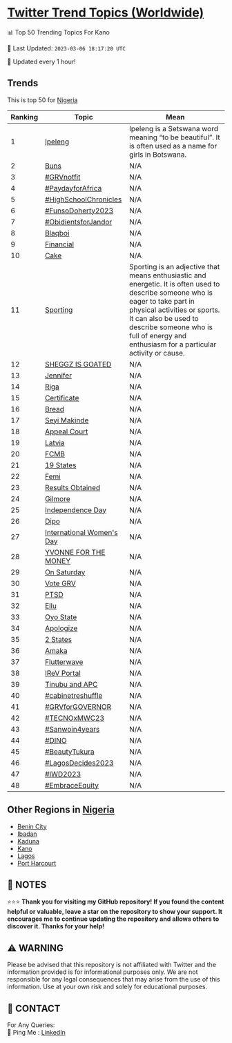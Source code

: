 [Twitter Trend Topics (Worldwide)](https://github.com/ErcinDedeoglu/Twitter-Trend-Topics)
==========


📊 Top 50 Trending Topics For Kano

📆 Last Updated: `2023-03-06 18:17:20 UTC`

🔧 Updated every 1 hour!


## Trends

This is top 50 for [Nigeria](</Nigeria>)

| Ranking | Topic | Mean |
| ------- | ------------ | ------------ |
| 1 | [Ipeleng](http://twitter.com/search?q=Ipeleng) | Ipeleng is a Setswana word meaning “to be beautiful”. It is often used as a name for girls in Botswana. |
| 2 | [Buns](http://twitter.com/search?q=Buns) | N/A |
| 3 | [#GRVnotfit](http://twitter.com/search?q=%23GRVnotfit) | N/A |
| 4 | [#PaydayforAfrica](http://twitter.com/search?q=%23PaydayforAfrica) | N/A |
| 5 | [#HighSchoolChronicles](http://twitter.com/search?q=%23HighSchoolChronicles) | N/A |
| 6 | [#FunsoDoherty2023](http://twitter.com/search?q=%23FunsoDoherty2023) | N/A |
| 7 | [#ObidientsforJandor](http://twitter.com/search?q=%23ObidientsforJandor) | N/A |
| 8 | [Blaqboi](http://twitter.com/search?q=Blaqboi) | N/A |
| 9 | [Financial](http://twitter.com/search?q=Financial) | N/A |
| 10 | [Cake](http://twitter.com/search?q=Cake) | N/A |
| 11 | [Sporting](http://twitter.com/search?q=Sporting) | Sporting is an adjective that means enthusiastic and energetic. It is often used to describe someone who is eager to take part in physical activities or sports. It can also be used to describe someone who is full of energy and enthusiasm for a particular activity or cause. |
| 12 | [SHEGGZ IS GOATED](http://twitter.com/search?q=SHEGGZ+IS+GOATED) | N/A |
| 13 | [Jennifer](http://twitter.com/search?q=Jennifer) | N/A |
| 14 | [Riga](http://twitter.com/search?q=Riga) | N/A |
| 15 | [Certificate](http://twitter.com/search?q=Certificate) | N/A |
| 16 | [Bread](http://twitter.com/search?q=Bread) | N/A |
| 17 | [Seyi Makinde](http://twitter.com/search?q=Seyi+Makinde) | N/A |
| 18 | [Appeal Court](http://twitter.com/search?q=Appeal+Court) | N/A |
| 19 | [Latvia](http://twitter.com/search?q=Latvia) | N/A |
| 20 | [FCMB](http://twitter.com/search?q=FCMB) | N/A |
| 21 | [19 States](http://twitter.com/search?q=19+States) | N/A |
| 22 | [Femi](http://twitter.com/search?q=Femi) | N/A |
| 23 | [Results Obtained](http://twitter.com/search?q=Results+Obtained) | N/A |
| 24 | [Gilmore](http://twitter.com/search?q=Gilmore) | N/A |
| 25 | [Independence Day](http://twitter.com/search?q=Independence+Day) | N/A |
| 26 | [Dipo](http://twitter.com/search?q=Dipo) | N/A |
| 27 | [International Women's Day](http://twitter.com/search?q=International+Women%27s+Day) | N/A |
| 28 | [YVONNE FOR THE MONEY](http://twitter.com/search?q=YVONNE+FOR+THE+MONEY) | N/A |
| 29 | [On Saturday](http://twitter.com/search?q=On+Saturday) | N/A |
| 30 | [Vote GRV](http://twitter.com/search?q=Vote+GRV) | N/A |
| 31 | [PTSD](http://twitter.com/search?q=PTSD) | N/A |
| 32 | [Ellu](http://twitter.com/search?q=Ellu) | N/A |
| 33 | [Oyo State](http://twitter.com/search?q=Oyo+State) | N/A |
| 34 | [Apologize](http://twitter.com/search?q=Apologize) | N/A |
| 35 | [2 States](http://twitter.com/search?q=2+States) | N/A |
| 36 | [Amaka](http://twitter.com/search?q=Amaka) | N/A |
| 37 | [Flutterwave](http://twitter.com/search?q=Flutterwave) | N/A |
| 38 | [IReV Portal](http://twitter.com/search?q=IReV+Portal) | N/A |
| 39 | [Tinubu and APC](http://twitter.com/search?q=Tinubu+and+APC) | N/A |
| 40 | [#cabinetreshuffle](http://twitter.com/search?q=%23cabinetreshuffle) | N/A |
| 41 | [#GRVforGOVERNOR](http://twitter.com/search?q=%23GRVforGOVERNOR) | N/A |
| 42 | [#TECNOxMWC23](http://twitter.com/search?q=%23TECNOxMWC23) | N/A |
| 43 | [#Sanwoin4years](http://twitter.com/search?q=%23Sanwoin4years) | N/A |
| 44 | [#DINO](http://twitter.com/search?q=%23DINO) | N/A |
| 45 | [#BeautyTukura](http://twitter.com/search?q=%23BeautyTukura) | N/A |
| 46 | [#LagosDecides2023](http://twitter.com/search?q=%23LagosDecides2023) | N/A |
| 47 | [#IWD2023](http://twitter.com/search?q=%23IWD2023) | N/A |
| 48 | [#EmbraceEquity](http://twitter.com/search?q=%23EmbraceEquity) | N/A |



## Other Regions in [Nigeria](</Nigeria>)

* [Benin City](</Nigeria/Benin City.md>)
* [Ibadan](</Nigeria/Ibadan.md>)
* [Kaduna](</Nigeria/Kaduna.md>)
* [Kano](</Nigeria/Kano.md>)
* [Lagos](</Nigeria/Lagos.md>)
* [Port Harcourt](</Nigeria/Port Harcourt.md>)



## 📝 NOTES

⭐⭐⭐ **Thank you for visiting my GitHub repository! If you found the content helpful or valuable, leave a star on the repository to show your support. It encourages me to continue updating the repository and allows others to discover it. Thanks for your help!**


## ⚠️ WARNING

Please be advised that this repository is not affiliated with Twitter and the information provided is for informational purposes only. We are not responsible for any legal consequences that may arise from the use of this information. Use at your own risk and solely for educational purposes.


## 📨 CONTACT

 For Any Queries:  
            🏓 Ping Me : [LinkedIn](https://www.linkedin.com/in/ercindedeoglu/)
